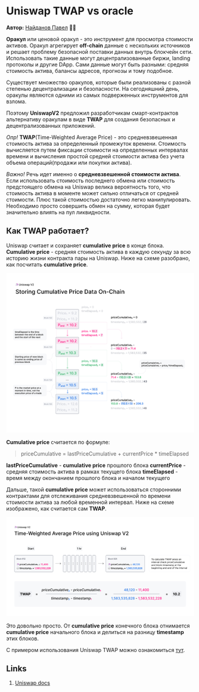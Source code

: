 # Uniswap TWAP vs oracle

**Автор:** [Найданов Павел](https://github.com/PavelNaydanov) 🕵️‍♂️

**Оракул** или ценовой оракул - это инструмент для просмотра стоимости активов. Оракул агрегирует **off-chain** данные с нескольких источников и решает проблему безопасной поставки данных внутрь блокчейн сети. Использовать такие данные могут децентрализованные биржи, landing протоколы и другие DApp. Сами данные могут быть разными: средняя стоимость актива, балансы адресов, прогнозы и тому подобное.

Существует множество оракулов, которые были реализованы с разной степенью децентрализации и безопасности. На сегодняшний день, оракулы являются одними из самых подверженных инструментов для взлома.

Поэтому **UniswapV2** предложил разработчикам смарт-контрактов альтернативу оракулам в виде **TWAP** для создания безопасных и децентрализованных приложений.

_Опр!_ **TWAP**(Time-Weighted Average Price) - это средневзвешенная стоимость актива за определенный промежуток времени. Стоимость вычисляется путем фиксации стоимости на определенных интервалах времени и вычисления простой средней стоимости актива без учета объема операций(продажи или покупки актива).

_Важно!_ Речь идет именно о **средневзвешенной стоимости актива**. Если использовать стоимость последнего обмена или стоимость предстоящего обмена на Uniswap велика вероятность того, что стоимость актива в моменте может сильно отличаться от средней стоимости. Плюс такой стоимостью достаточно легко манипулировать. Необходимо просто совершить обмен на сумму, которая будет значительно влиять на пул ликвидности.

## Как TWAP работает?

Uniswap считает и сохраняет **cumulative price** в конце блока. **Cumulative price** - средняя стоимость актива в каждую секунду за всю историю жизни контракта пары на Uniswap. Ниже на схеме разобрано, как посчитать **cumulative price**.

![](./images/storing-commulative-price-data-on-chain.png)

**Cumulative price** считается по формуле:
> priceCumulative = lastPriceCumulative + currentPrice * timeElapsed

**lastPriceCumulative** - **cumulative price** прошлого блока
**currentPrice** - средняя стоимость актива в рамках текущего блока
**timeElapsed** - время между окончанием прошлого блока и началом текущего

Дальше, такой **cumulative price** может использоваться сторонними контрактами для отслеживания средневзвешенной по времени стоимости актива за любой временной интервал. Ниже на схеме изображено, как считается сам **TWAP**.

![](./images/time-weighted-average-price.png)

Это довольно просто. От **cumulative price** конечного блока отнимается **cumulative price** начального блока и делиться на разницу **timestamp** этих блоков.

С примером использования Uniswap TWAP можно ознакомиться [тут](https://github.com/Uniswap/v2-periphery/blob/master/contracts/examples/ExampleOracleSimple.sol).

## Links

1. [Uniswap docs](https://docs.uniswap.org/contracts/v2/concepts/core-concepts/oracles)
